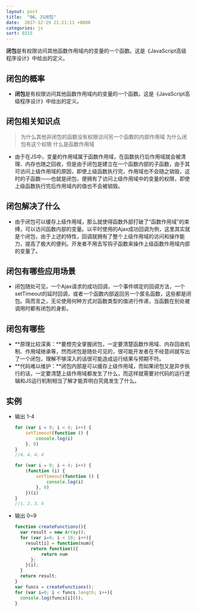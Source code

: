 ```yaml
---
layout: post
title:  "06、JS闭包"
date:  2017-12-29 21:21:11 +0800
categories: js
sort: 0215
---
```


**闭包**是有权限访问其他函数作用域内的变量的一个函数。这是《JavaScript高级程序设计》中给出的定义。




## 闭包的概率

- **闭包**是有权限访问其他函数作用域内的变量的一个函数。这是《JavaScript高级程序设计》中给出的定义。



## 闭包相关知识点

>  为什么其他非闭包的函数没有权限访问另一个函数的内部作用域
>  为什么闭包有这个权限
>   什么是函数作用域

- 由于在JS中，变量的作用域属于函数作用域，在函数执行后作用域就会被清理、内存也随之回收，但是由于闭包是建立在一个函数内部的子函数，由于其可访问上级作用域的原因，即使上级函数执行完，作用域也不会随之销毁，这时的子函数——也就是闭包，便拥有了访问上级作用域中的变量的权限，即使上级函数执行完后作用域内的值也不会被销毁。



## 闭包解决了什么

- 由于闭包可以缓存上级作用域，那么就使得函数外部打破了“函数作用域”的束缚，可以访问函数内部的变量。以平时使用的Ajax成功回调为例，这里其实就是个闭包，由于上述的特性，回调就拥有了整个上级作用域的访问和操作能力，提高了极大的便利。开发者不用去写钩子函数来操作上级函数作用域内部的变量了。



## 闭包有哪些应用场景

- 闭包随处可见，一个Ajax请求的成功回调，一个事件绑定的回调方法，一个setTimeout的延时回调，或者一个函数内部返回另一个匿名函数，这些都是闭包。简而言之，无论使用何种方式对函数类型的值进行传递，当函数在别处被调用时都有闭包的身影。

## **闭包有哪些**

- **原理比较深奥：**要想完全掌握闭包，一定要清楚函数作用域、内存回收机制、作用域继承等，然而闭包是随处可见的，很可能开发者在不经意间就写出了一个闭包，理解不够深入的话很可能造成运行结果与预期不符。
- **代码难以维护：**闭包内部是可以缓存上级作用域，而如果闭包又是异步执行的话，一定要清楚上级作用域都发生了什么，而这样就需要对代码的运行逻辑和JS运行机制相当了解才能弄明白究竟发生了什么。

## 实例

- 输出 1-4

  ```js
  for (var i = 0; i < 4; i++) {
      setTimeout(function () {
          console.log(i)
      }, 0)
  }
  //4、4、4、4
  ```

  ```js
  for (var i = 0; i < 4; i++) {
      (function (i) {
          setTimeout(function () {
              console.log(i)
          }, 0)
      })(i)
  }
  //1、2、3、4
  ```

- 输出 0~9

  ```js
  function createFunctions(){
    var result = new Array();
    for (var i=0; i < 10; i++){
      result[i] = function(num){
        return function(){
            return num
        };
      }(i);
    }
    return result;
  }
  var funcs = createFunctions();
  for (var i=0; i < funcs.length; i++){
    console.log(funcs[i]());
  }
  ```

  ​